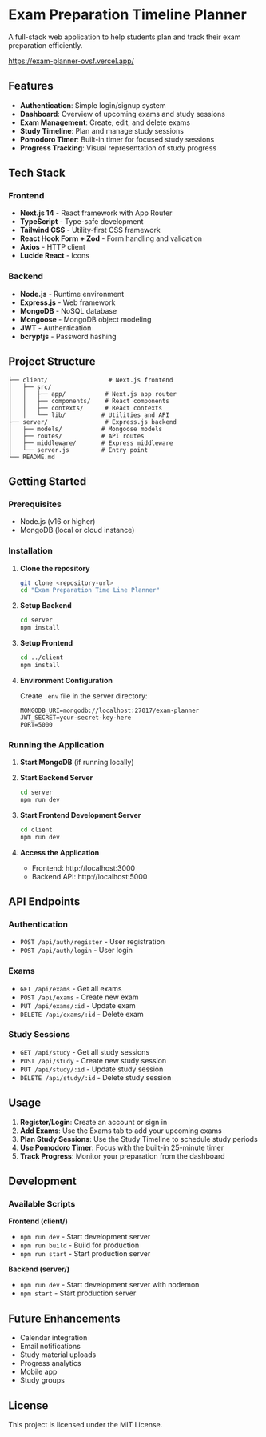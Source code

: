 # Exam Preparation Timeline Planner

A full-stack web application to help students plan and track their exam preparation efficiently.

https://exam-planner-ovsf.vercel.app/

## Features

- **Authentication**: Simple login/signup system
- **Dashboard**: Overview of upcoming exams and study sessions
- **Exam Management**: Create, edit, and delete exams
- **Study Timeline**: Plan and manage study sessions
- **Pomodoro Timer**: Built-in timer for focused study sessions
- **Progress Tracking**: Visual representation of study progress

## Tech Stack

### Frontend

- **Next.js 14** - React framework with App Router
- **TypeScript** - Type-safe development
- **Tailwind CSS** - Utility-first CSS framework
- **React Hook Form + Zod** - Form handling and validation
- **Axios** - HTTP client
- **Lucide React** - Icons

### Backend

- **Node.js** - Runtime environment
- **Express.js** - Web framework
- **MongoDB** - NoSQL database
- **Mongoose** - MongoDB object modeling
- **JWT** - Authentication
- **bcryptjs** - Password hashing

## Project Structure

```
├── client/                 # Next.js frontend
│   ├── src/
│   │   ├── app/           # Next.js app router
│   │   ├── components/    # React components
│   │   ├── contexts/      # React contexts
│   │   └── lib/          # Utilities and API
├── server/                # Express.js backend
│   ├── models/           # Mongoose models
│   ├── routes/           # API routes
│   ├── middleware/       # Express middleware
│   └── server.js         # Entry point
└── README.md
```

## Getting Started

### Prerequisites

- Node.js (v16 or higher)
- MongoDB (local or cloud instance)

### Installation

1. **Clone the repository**

   ```bash
   git clone <repository-url>
   cd "Exam Preparation Time Line Planner"
   ```

2. **Setup Backend**

   ```bash
   cd server
   npm install
   ```

3. **Setup Frontend**

   ```bash
   cd ../client
   npm install
   ```

4. **Environment Configuration**

   Create `.env` file in the server directory:

   ```env
   MONGODB_URI=mongodb://localhost:27017/exam-planner
   JWT_SECRET=your-secret-key-here
   PORT=5000
   ```

### Running the Application

1. **Start MongoDB** (if running locally)

2. **Start Backend Server**

   ```bash
   cd server
   npm run dev
   ```

3. **Start Frontend Development Server**

   ```bash
   cd client
   npm run dev
   ```

4. **Access the Application**
   - Frontend: http://localhost:3000
   - Backend API: http://localhost:5000

## API Endpoints

### Authentication

- `POST /api/auth/register` - User registration
- `POST /api/auth/login` - User login

### Exams

- `GET /api/exams` - Get all exams
- `POST /api/exams` - Create new exam
- `PUT /api/exams/:id` - Update exam
- `DELETE /api/exams/:id` - Delete exam

### Study Sessions

- `GET /api/study` - Get all study sessions
- `POST /api/study` - Create new study session
- `PUT /api/study/:id` - Update study session
- `DELETE /api/study/:id` - Delete study session

## Usage

1. **Register/Login**: Create an account or sign in
2. **Add Exams**: Use the Exams tab to add your upcoming exams
3. **Plan Study Sessions**: Use the Study Timeline to schedule study periods
4. **Use Pomodoro Timer**: Focus with the built-in 25-minute timer
5. **Track Progress**: Monitor your preparation from the dashboard

## Development

### Available Scripts

**Frontend (client/)**

- `npm run dev` - Start development server
- `npm run build` - Build for production
- `npm run start` - Start production server

**Backend (server/)**

- `npm run dev` - Start development server with nodemon
- `npm start` - Start production server

## Future Enhancements

- Calendar integration
- Email notifications
- Study material uploads
- Progress analytics
- Mobile app
- Study groups

## License

This project is licensed under the MIT License.
